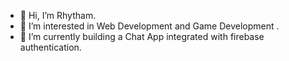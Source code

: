 - 👋 Hi, I’m Rhytham.
- 👀 I’m interested in Web Development and Game Development .
- 🌱 I’m currently building a Chat App integrated with firebase authentication.
